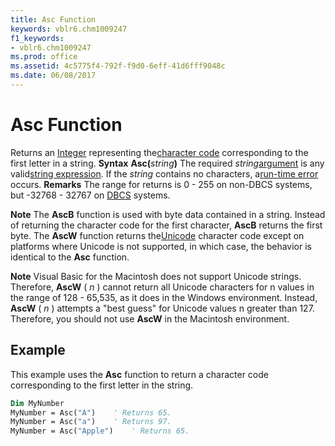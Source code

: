 ```yaml
---
title: Asc Function
keywords: vblr6.chm1009247
f1_keywords:
- vblr6.chm1009247
ms.prod: office
ms.assetid: 4c5775f4-792f-f9d0-6eff-41d6fff9048c
ms.date: 06/08/2017
---
```



# Asc Function



Returns an [Integer](vbe-glossary.md) representing the[character code](vbe-glossary.md) corresponding to the first letter in a string.
 **Syntax**
 **Asc(**_string_**)**
The required  _string_[argument](vbe-glossary.md) is any valid[string expression](vbe-glossary.md). If the  _string_ contains no characters, a[run-time error](vbe-glossary.md) occurs.
 **Remarks**
The range for returns is 0 - 255 on non-DBCS systems, but -32768 - 32767 on [DBCS](vbe-glossary.md) systems.

 **Note**  The **AscB** function is used with byte data contained in a string. Instead of returning the character code for the first character, **AscB** returns the first byte. The **AscW** function returns the[Unicode](vbe-glossary.md) character code except on platforms where Unicode is not supported, in which case, the behavior is identical to the **Asc** function.


 **Note**  Visual Basic for the Macintosh does not support Unicode strings. Therefore, **AscW** ( _n_ ) cannot return all Unicode characters for n values in the range of 128 - 65,535, as it does in the Windows environment. Instead, **AscW** ( _n_ ) attempts a "best guess" for Unicode values n greater than 127. Therefore, you should not use **AscW** in the Macintosh environment.


## Example

This example uses the **Asc** function to return a character code corresponding to the first letter in the string.


```vb
Dim MyNumber
MyNumber = Asc("A")    ' Returns 65.
MyNumber = Asc("a")    ' Returns 97.
MyNumber = Asc("Apple")    ' Returns 65.


```


